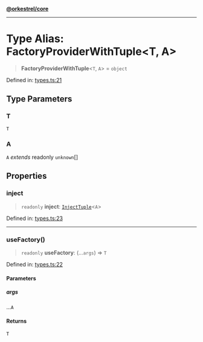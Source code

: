 [**@orkestrel/core**](../index.md)

***

# Type Alias: FactoryProviderWithTuple\<T, A\>

> **FactoryProviderWithTuple**\<`T`, `A`\> = `object`

Defined in: [types.ts:21](https://github.com/orkestrel/core/blob/cbe5b2d7b027ca6f0f1301ef32750afb69b4764b/src/types.ts#L21)

## Type Parameters

### T

`T`

### A

`A` *extends* readonly `unknown`[]

## Properties

### inject

> `readonly` **inject**: [`InjectTuple`](InjectTuple.md)\<`A`\>

Defined in: [types.ts:23](https://github.com/orkestrel/core/blob/cbe5b2d7b027ca6f0f1301ef32750afb69b4764b/src/types.ts#L23)

***

### useFactory()

> `readonly` **useFactory**: (...`args`) => `T`

Defined in: [types.ts:22](https://github.com/orkestrel/core/blob/cbe5b2d7b027ca6f0f1301ef32750afb69b4764b/src/types.ts#L22)

#### Parameters

##### args

...`A`

#### Returns

`T`
